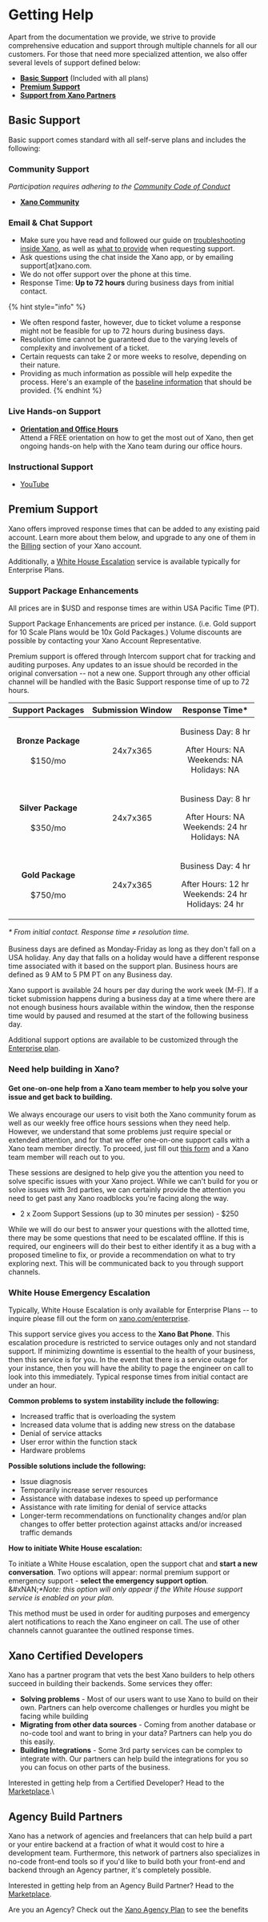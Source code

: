 # Getting Help

Apart from the documentation we provide, we strive to provide comprehensive education and support through multiple channels for all our customers.  For those that need more specialized attention, we also offer several levels of support defined below:

* [**Basic Support**](./#basic-support)  (Included with all plans)
* [**Premium Support**](./#premium-support)
* [**Support from Xano Partners**](./#xano-certified-developers)

## Basic Support

Basic support comes standard with all self-serve plans and includes the following:

### Community Support&#x20;

_Participation requires adhering to the_ [_Community Code of Conduct_](broken-reference)

* [**Xano Community**](https://community.xano.com/)

### **Email & Chat Support**

* Make sure you have read and followed our guide on [troubleshooting inside Xano](../troubleshooting-performance/), as well as [what to provide](../troubleshooting-performance/when-a-single-workflow-feels-slow.md#contacting-support) when requesting support.
* Ask questions using the chat inside the Xano app, or by emailing support\[at]xano.com.&#x20;
* We do not offer support over the phone at this time.
* Response Time: **Up to 72 hours** during business days from initial contact.

{% hint style="info" %}
- We often respond faster, however, due to ticket volume a response might not be feasible for up to 72 hours during business days.&#x20;
- Resolution time cannot be guaranteed due to the varying levels of complexity and involvement of a ticket.&#x20;
- Certain requests can take 2 or more weeks to resolve, depending on their nature.
- Providing as much information as possible will help expedite the process. Here's an example of the [baseline information](../troubleshooting-performance/when-a-single-workflow-feels-slow.md#contacting-support) that should be provided.
{% endhint %}

### Live Hands-on Support

* [**Orientation and Office Hours**](https://go.xano.co/officehours) \
  Attend a FREE orientation on how to get the most out of Xano, then get ongoing hands-on help with the Xano team during our office hours.

### Instructional Support

* [YouTube](https://www.youtube.com/nocodebackend)

## Premium Support

Xano offers improved response times that can be added to any existing paid account. Learn more about them below, and upgrade to any one of them in the [Billing](https://app.xano.com/admin/billing) section of your Xano account.

Additionally, a [White House Escalation](./#white-house-emergency-escalation) service is available typically for Enterprise Plans.&#x20;

### Support Package Enhancements

All prices are in $USD and response times are within USA Pacific Time (PT).

Support Package Enhancements are priced per instance. (i.e. Gold support for 10 Scale Plans would be 10x Gold Packages.) Volume discounts are possible by contacting your Xano Account Representative.

Premium support is offered through Intercom support chat for tracking and auditing purposes. Any updates to an issue should be recorded in the original conversation -- not a new one. Support through any other official channel will be handled with the Basic Support response time of up to 72 hours.

|                    Support Packages                   | Submission Window |                                      Response Time\*                                     |
| :---------------------------------------------------: | :---------------: | :--------------------------------------------------------------------------------------: |
| <p><strong>Bronze Package</strong><br><br>$150/mo</p> |      24x7x365     |      <p>Business Day: 8 hr</p><p>After Hours: NA<br>Weekends: NA<br>Holidays: NA</p>     |
| <p><strong>Silver Package</strong><br><br>$350/mo</p> |      24x7x365     |    <p>Business Day: 8 hr</p><p>After Hours: NA<br>Weekends: 24 hr<br>Holidays: NA</p>    |
|  <p><strong>Gold Package</strong><br><br>$750/mo</p>  |      24x7x365     | <p>Business Day: 4 hr</p><p>After Hours: 12 hr<br>Weekends: 24 hr<br>Holidays: 24 hr</p> |

_\* From initial contact. Response time ≠ resolution time._\
\
Business days are defined as Monday-Friday as long as they don't fall on a USA holiday. Any day that falls on a holiday would have a different response time associated with it based on the support plan. Business hours are defined as 9 AM to 5 PM PT on any Business day.

Xano support is available 24 hours per day during the work week (M-F). If a ticket submission happens during a business day at a time where there are not enough business hours available within the window, then the response time would by paused and resumed at the start of the following business day.

Additional support options are available to be customized through the [Enterprise plan](broken-reference).

### Need help building in Xano?

#### Get one-on-one help from a Xano team member to help you solve your issue and get back to building.

We always encourage our users to visit both the Xano community forum as well as our weekly free office hours sessions when they need help. However, we understand that some problems just require special or extended attention, and for that we offer one-on-one support calls with a Xano team member directly. To proceed, just fill out [this form](https://forms.clickup.com/9010156981/f/8cgr5dn-30257/HT2A141XONMDOI2KMV) and a Xano team member will reach out to you.

These sessions are designed to help give you the attention you need to solve specific issues with your Xano project. While we can't build for you or solve issues with 3rd parties, we can certainly provide the attention you need to get past any Xano roadblocks you're facing along the way.

* 2 x Zoom Support Sessions (up to 30 minutes per session) - $250

While we will do our best to answer your questions with the allotted time, there may be some questions that need to be escalated offline. If this is required, our engineers will do their best to either identify it as a bug with a proposed timeline to fix, or provide a recommendation on what to try exploring next. This will be communicated back to you through support channels.

### White House Emergency Escalation

Typically, White House Escalation is only available for Enterprise Plans -- to inquire please fill out the form on [xano.com/enterprise](https://www.xano.com/enterprise/).&#x20;

This support service gives you access to the **Xano Bat Phone**. This escalation procedure is restricted to service outages only and not standard support. If minimizing downtime is essential to the health of your business, then this service is for you. In the event that there is a service outage for your instance, then you will have the ability to page the engineer on call to look into this immediately. Typical response times from initial contact are under an hour.

**Common problems to system instability include the following:**

* Increased traffic that is overloading the system
* Increased data volume that is adding new stress on the database
* Denial of service attacks
* User error within the function stack
* Hardware problems

**Possible solutions include the following:**

* Issue diagnosis
* Temporarily increase server resources
* Assistance with database indexes to speed up performance
* Assistance with rate limiting for denial of service attacks
* Longer-term recommendations on functionality changes and/or plan changes to offer better protection against attacks and/or increased traffic demands

**How to initiate White House escalation:**

To initiate a White House escalation, open the support chat and **start a new conversation**. Two options will appear: normal premium support or emergency support - **select the emergency support option**.\
&#xNAN;_\*Note: this option will only appear if the White House support service is enabled on your plan._

This method must be used in order for auditing purposes and emergency alert notifications to reach the Xano engineer on call. The use of other channels cannot guarantee the outlined response times.&#x20;

## Xano Certified Developers

Xano has a partner program that vets the best Xano builders to help others succeed in building their backends. Some services they offer:

* **Solving problems** - Most of our users want to use Xano to build on their own. Partners can help overcome challenges or hurdles you might be facing while building
* **Migrating from other data sources** - Coming from another database or no-code tool and want to bring in your data? Partners can help you do this easily.
* **Building Integrations** - Some 3rd party services can be complex to integrate with. Our partners can help build the integrations for you so you can focus on other parts of the business.

Interested in getting help from a Certified Developer? Head to the [Marketplace](https://xano.com/marketplace).\


## Agency Build Partners

Xano has a network of agencies and freelancers that can help build a part or your entire backend at a fraction of what it would cost to hire a development team.  Furthermore, this network of partners also specializes in no-code front-end tools so if you'd like to build both your front-end and backend through an Agency partner, it's completely possible.

Interested in getting help from an Agency Build Partner? Head to the [Marketplace](https://xano.com/marketplace).

Are you an Agency? Check out the [Xano Agency Plan](https://www.xano.com/agency/) to see the benefits
